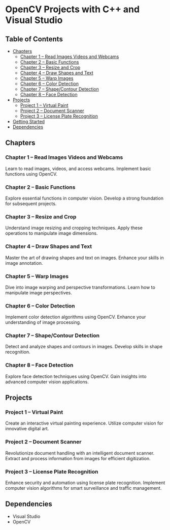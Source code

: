 # OpenCV Projects with C++ and Visual Studio

## Table of Contents
- [Chapters](#chapters)
  - [Chapter 1 – Read Images Videos and Webcams](#chapter-1--read-images-videos-and-webcams)
  - [Chapter 2 – Basic Functions](#chapter-2--basic-functions)
  - [Chapter 3 – Resize and Crop](#chapter-3--resize-and-crop)
  - [Chapter 4 – Draw Shapes and Text](#chapter-4--draw-shapes-and-text)
  - [Chapter 5 – Warp Images](#chapter-5--warp-images)
  - [Chapter 6 – Color Detection](#chapter-6--color-detection)
  - [Chapter 7 – Shape/Contour Detection](#chapter-7--shapecontour-detection)
  - [Chapter 8 – Face Detection](#chapter-8--face-detection)
- [Projects](#projects)
  - [Project 1 – Virtual Paint](#project-1--virtual-paint)
  - [Project 2 – Document Scanner](#project-2--document-scanner)
  - [Project 3 – License Plate Recognition](#project-3--license-plate-recognition)
- [Getting Started](#getting-started)
- [Dependencies](#dependencies)

## Chapters

### Chapter 1 – Read Images Videos and Webcams

Learn to read images, videos, and access webcams. Implement basic functions using OpenCV.

### Chapter 2 – Basic Functions

Explore essential functions in computer vision. Develop a strong foundation for subsequent projects.

### Chapter 3 – Resize and Crop

Understand image resizing and cropping techniques. Apply these operations to manipulate image dimensions.

### Chapter 4 – Draw Shapes and Text

Master the art of drawing shapes and text on images. Enhance your skills in image annotation.

### Chapter 5 – Warp Images

Dive into image warping and perspective transformations. Learn how to manipulate image perspectives.

### Chapter 6 – Color Detection

Implement color detection algorithms using OpenCV. Enhance your understanding of image processing.

### Chapter 7 – Shape/Contour Detection

Detect and analyze shapes and contours in images. Develop skills in shape recognition.

### Chapter 8 – Face Detection

Explore face detection techniques using OpenCV. Gain insights into advanced computer vision applications.

## Projects

### Project 1 – Virtual Paint

Create an interactive virtual painting experience. Utilize computer vision for innovative digital art.

### Project 2 – Document Scanner

Revolutionize document handling with an intelligent document scanner. Extract and process information from images for efficient digitization.

### Project 3 – License Plate Recognition

Enhance security and automation using license plate recognition. Implement computer vision algorithms for smart surveillance and traffic management.


## Dependencies

- Visual Studio
- OpenCV
